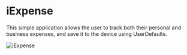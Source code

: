 # iExpense

This simple application allows the user to track both their personal and business expenses, and save it to the device using UserDefaults.

![iExpense](https://github.com/ArmerDev/Cupcake-Corner/assets/116413320/79c3abfa-d70b-4b85-bc0b-b1f4746a7581)
